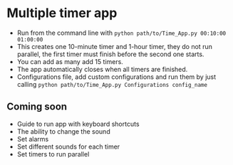 # Multiple timer app
- Run from the command line with `python path/to/Time_App.py 00:10:00 01:00:00`
- This creates one 10-minute timer and 1-hour timer, they do not run parallel, the first timer must finish before the second one starts.
- You can add as many add 15 timers.
- The app automatically closes when all timers are finished.
- Configurations file, add custom configurations and run them by just calling `python path/to/Time_App.py Configurations config_name`

## Coming soon
- Guide to run app with keyboard shortcuts
- The ability to change the sound
- Set alarms
- Set different sounds for each timer
- Set timers to run parallel